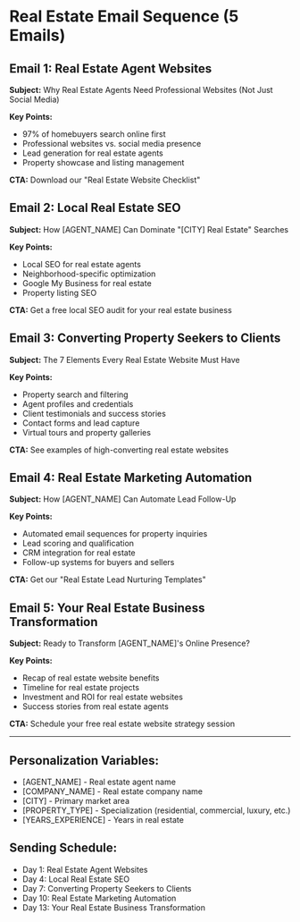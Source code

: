 # Real Estate Email Sequence (5 Emails)

## Email 1: Real Estate Agent Websites
**Subject:** Why Real Estate Agents Need Professional Websites (Not Just Social Media)

**Key Points:**
- 97% of homebuyers search online first
- Professional websites vs. social media presence
- Lead generation for real estate agents
- Property showcase and listing management

**CTA:** Download our "Real Estate Website Checklist"

## Email 2: Local Real Estate SEO
**Subject:** How [AGENT_NAME] Can Dominate "[CITY] Real Estate" Searches

**Key Points:**
- Local SEO for real estate agents
- Neighborhood-specific optimization
- Google My Business for real estate
- Property listing SEO

**CTA:** Get a free local SEO audit for your real estate business

## Email 3: Converting Property Seekers to Clients
**Subject:** The 7 Elements Every Real Estate Website Must Have

**Key Points:**
- Property search and filtering
- Agent profiles and credentials
- Client testimonials and success stories
- Contact forms and lead capture
- Virtual tours and property galleries

**CTA:** See examples of high-converting real estate websites

## Email 4: Real Estate Marketing Automation
**Subject:** How [AGENT_NAME] Can Automate Lead Follow-Up

**Key Points:**
- Automated email sequences for property inquiries
- Lead scoring and qualification
- CRM integration for real estate
- Follow-up systems for buyers and sellers

**CTA:** Get our "Real Estate Lead Nurturing Templates"

## Email 5: Your Real Estate Business Transformation
**Subject:** Ready to Transform [AGENT_NAME]'s Online Presence?

**Key Points:**
- Recap of real estate website benefits
- Timeline for real estate projects
- Investment and ROI for real estate websites
- Success stories from real estate agents

**CTA:** Schedule your free real estate website strategy session

---

## Personalization Variables:
- [AGENT_NAME] - Real estate agent name
- [COMPANY_NAME] - Real estate company name
- [CITY] - Primary market area
- [PROPERTY_TYPE] - Specialization (residential, commercial, luxury, etc.)
- [YEARS_EXPERIENCE] - Years in real estate

## Sending Schedule:
- Day 1: Real Estate Agent Websites
- Day 4: Local Real Estate SEO
- Day 7: Converting Property Seekers to Clients
- Day 10: Real Estate Marketing Automation
- Day 13: Your Real Estate Business Transformation





